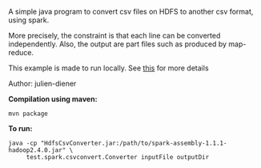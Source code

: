 
A simple java program to convert csv files on HDFS to another csv format, using spark.

More precisely, the constraint is that each line can be converted independently.
Also, the output are part files such as produced by map-reduce.

This example is made to run locally.
See [this](https://spark.apache.org/docs/1.1.1/programming-guide.html#initializing-spark) for more details

Author: julien-diener

**Compilation using maven:**

    mvn package

**To run:**

    java -cp "HdfsCsvConverter.jar:/path/to/spark-assembly-1.1.1-hadoop2.4.0.jar" \
         test.spark.csvconvert.Converter inputFile outputDir